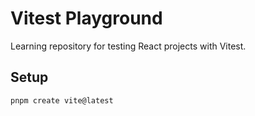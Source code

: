 # Vitest Playground

Learning repository for testing React projects with Vitest.

## Setup

```shell
pnpm create vite@latest
```
